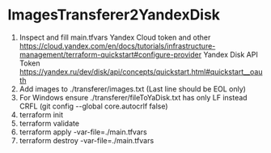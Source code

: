 # ImagesTransferer2YandexDisk 
1. Inspect and fill main.tfvars
	Yandex Cloud token and other
		https://cloud.yandex.com/en/docs/tutorials/infrastructure-management/terraform-quickstart#configure-provider
	Yandex Disk API Token
		https://yandex.ru/dev/disk/api/concepts/quickstart.html#quickstart__oauth
2. Add images to ./transferer/images.txt (Last line should be EOL only)
3. For Windows ensure ./transferer/fileToYaDisk.txt has only LF instead CRFL (git config --global core.autocrlf false)
4. terraform init
3. terraform validate
4. terraform apply -var-file=./main.tfvars
5. terraform destroy -var-file=./main.tfvars